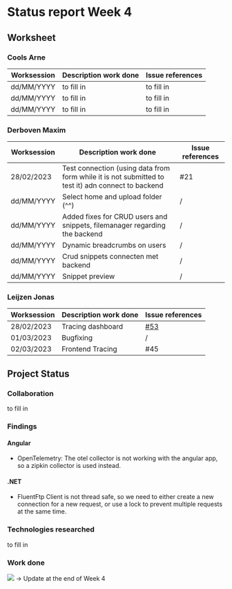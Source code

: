 # Status report Week 4
## Worksheet 
### Cools Arne
| Worksession | Description work done | Issue references |
|---|---|---|
| dd/MM/YYYY | to fill in | to fill in |
| dd/MM/YYYY | to fill in | to fill in |
| dd/MM/YYYY | to fill in | to fill in |
### Derboven Maxim
| Worksession | Description work done | Issue references |
|---|---|---|
| 28/02/2023 | Test connection (using data from form while it is not submitted to test it) adn connect to backend | #21 |
| dd/MM/YYYY | Select home and upload folder (^^) | / |
| dd/MM/YYYY | Added fixes for CRUD users and snippets, filemanager regarding the backend | / |
| dd/MM/YYYY | Dynamic breadcrumbs on users | / |
| dd/MM/YYYY | Crud snippets connecten met backend | / |
| dd/MM/YYYY | Snippet preview | / |
### Leijzen Jonas
| Worksession | Description work done | Issue references                                                                           |
|-------------|-----------------------|--------------------------------------------------------------------------------------------|
| 28/02/2023  | Tracing dashboard     | [#53](https://gitlab.com/kdg-ti/the-lab/teams-22-23/team7/neobyte-cms-backend/-/issues/53) |
| 01/03/2023  | Bugfixing             | /                                                                                          |
| 02/03/2023  | Frontend Tracing      | #45                                                                                        |
## Project Status
### Collaboration
to fill in
### Findings
#### Angular
- OpenTelemetry: The otel collector is not working with the angular app, so a zipkin collector is used instead.
#### .NET
- FluentFtp Client is not thread safe, so we need to either create a new connection for a new request, or use a lock to prevent multiple requests at the same time.
### Technologies researched
to fill in
### Work done
![](https://geps.dev/progress/58) -> Update at the end of Week 4